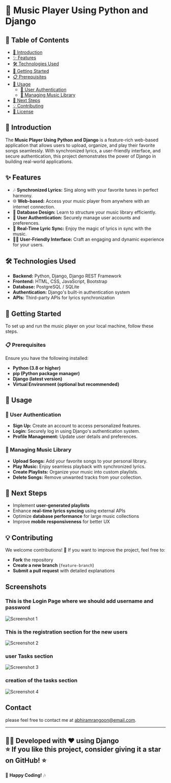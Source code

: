 # 🎵 Music Player Using Python and Django  

## 📌 Table of Contents  

- [📖 Introduction](#-introduction)  
- [✨ Features](#-features)  
- [🛠 Technologies Used](#-technologies-used)  
- [🚀 Getting Started](#-getting-started)  
- [📋 Prerequisites](#-prerequisites)  
- [📌 Usage](#-usage)  
  - [🔐 User Authentication](#-user-authentication)  
  - [📌 Managing Music Library](#-managing-music-library)  
- [🔮 Next Steps](#-next-steps)  
- [💡 Contributing](#-contributing)  
- [📝 License](#-license)  

## 📖 Introduction  

The **Music Player Using Python and Django** is a feature-rich web-based application that allows users to upload, organize, and play their favorite songs seamlessly. With synchronized lyrics, a user-friendly interface, and secure authentication, this project demonstrates the power of Django in building real-world applications.  

## ✨ Features  

- 🎶 **Synchronized Lyrics:** Sing along with your favorite tunes in perfect harmony.  
- 🌐 **Web-based:** Access your music player from anywhere with an internet connection.  
- 💾 **Database Design:** Learn to structure your music library efficiently.  
- 🔐 **User Authentication:** Securely manage user accounts and preferences.  
- 🚀 **Real-Time Lyric Sync:** Enjoy the magic of lyrics in sync with the music.  
- 🧑‍💻 **User-Friendly Interface:** Craft an engaging and dynamic experience for your users.  

## 🛠 Technologies Used  

- **Backend:** Python, Django, Django REST Framework  
- **Frontend:** HTML, CSS, JavaScript, Bootstrap  
- **Database:** PostgreSQL / SQLite  
- **Authentication:** Django's built-in authentication system  
- **APIs:** Third-party APIs for lyrics synchronization  

## 🚀 Getting Started  

To set up and run the music player on your local machine, follow these steps.  

### 📋 Prerequisites  

Ensure you have the following installed:  

- **Python (3.8 or higher)**  
- **pip (Python package manager)**  
- **Django (latest version)**  
- **Virtual Environment (optional but recommended)**  

## 📌 Usage  

### 🔐 User Authentication  

- **Sign Up:** Create an account to access personalized features.  
- **Login:** Securely log in using Django's authentication system.  
- **Profile Management:** Update user details and preferences.  

### 📌 Managing Music Library  

- **Upload Songs:** Add your favorite songs to your personal library.  
- **Play Music:** Enjoy seamless playback with synchronized lyrics.  
- **Create Playlists:** Organize your music into custom playlists.  
- **Delete Songs:** Remove unwanted tracks from your collection.  

## 🔮 Next Steps  

- Implement **user-generated playlists**  
- Enhance **real-time lyrics syncing** using external APIs  
- Optimize **database performance** for large music collections  
- Improve **mobile responsiveness** for better UX  

## 💡 Contributing  

We welcome contributions! 🎉 If you want to improve the project, feel free to:  

- **Fork** the repository  
- **Create a new branch** (`feature-branch`)  
- **Submit a pull request** with detailed explanations  

## Screenshots
### This is the Login Page where we should add username and password
![Screenshot 1](https://github.com/abhiram-1729/Django-To-Do-list-with-user-authentication/blob/main/images/login.png)
### This is the registration section for the new users
![Screenshot 2](https://github.com/abhiram-1729/Django-To-Do-list-with-user-authentication/blob/main/images/register.png)
### user Tasks section
![Screenshot 3](https://github.com/abhiram-1729/Django-To-Do-list-with-user-authentication/blob/main/images/tasks.png)
### creation of the tasks section
![Screenshot 4](https://github.com/abhiram-1729/Django-To-Do-list-with-user-authentication/blob/main/images/new%20tasks%20creation.png)

## Contact

please feel free to contact me at abhiramrangoon@email.com.

---

👨‍💻 **Developed with ❤️ using Django**  
⭐ If you like this project, consider giving it a **star** on GitHub! ⭐
---
🚀 **Happy Coding!** 🎶  

